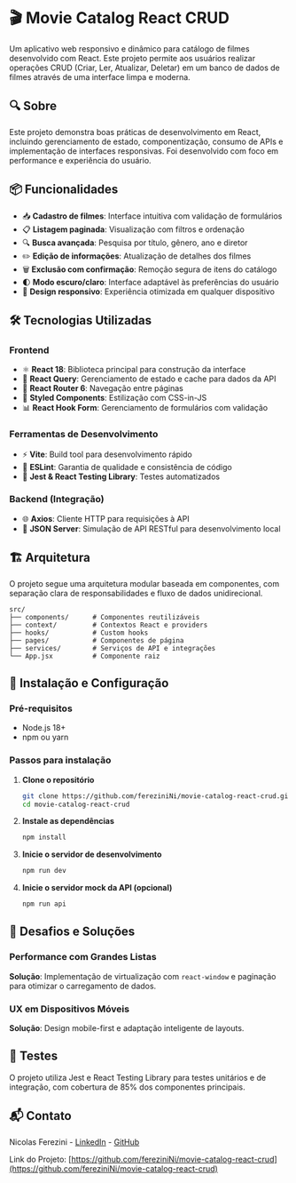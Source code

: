 # 🎬 Movie Catalog React CRUD

Um aplicativo web responsivo e dinâmico para catálogo de filmes desenvolvido com React. Este projeto permite aos usuários realizar operações CRUD (Criar, Ler, Atualizar, Deletar) em um banco de dados de filmes através de uma interface limpa e moderna.

## 🔍 Sobre
Este projeto demonstra boas práticas de desenvolvimento em React, incluindo gerenciamento de estado, componentização, consumo de APIs e implementação de interfaces responsivas. Foi desenvolvido com foco em performance e experiência do usuário.

## 📦 Funcionalidades
- 📥 **Cadastro de filmes**: Interface intuitiva com validação de formulários
- 📋 **Listagem paginada**: Visualização com filtros e ordenação
- 🔍 **Busca avançada**: Pesquisa por título, gênero, ano e diretor
- ✏️ **Edição de informações**: Atualização de detalhes dos filmes
- 🗑️ **Exclusão com confirmação**: Remoção segura de itens do catálogo
- 🌓 **Modo escuro/claro**: Interface adaptável às preferências do usuário
- 📱 **Design responsivo**: Experiência otimizada em qualquer dispositivo

## 🛠️ Tecnologias Utilizadas

### Frontend
- ⚛️ **React 18**: Biblioteca principal para construção da interface
- 🔄 **React Query**: Gerenciamento de estado e cache para dados da API
- 🧭 **React Router 6**: Navegação entre páginas
- 🎨 **Styled Components**: Estilização com CSS-in-JS
- 📊 **React Hook Form**: Gerenciamento de formulários com validação

### Ferramentas de Desenvolvimento
- ⚡ **Vite**: Build tool para desenvolvimento rápido
- 📏 **ESLint**: Garantia de qualidade e consistência de código
- 🧪 **Jest & React Testing Library**: Testes automatizados

### Backend (Integração)
- 🌐 **Axios**: Cliente HTTP para requisições à API
- 🧩 **JSON Server**: Simulação de API RESTful para desenvolvimento local

## 🏗️ Arquitetura
O projeto segue uma arquitetura modular baseada em componentes, com separação clara de responsabilidades e fluxo de dados unidirecional.

```
src/
├── components/      # Componentes reutilizáveis
├── context/         # Contextos React e providers
├── hooks/           # Custom hooks
├── pages/           # Componentes de página
├── services/        # Serviços de API e integrações
└── App.jsx          # Componente raiz
```

## 🚀 Instalação e Configuração

### Pré-requisitos
- Node.js 18+
- npm ou yarn

### Passos para instalação

1. **Clone o repositório**
   ```bash
   git clone https://github.com/fereziniNi/movie-catalog-react-crud.git
   cd movie-catalog-react-crud
   ```

2. **Instale as dependências**
   ```bash
   npm install
   ```

3. **Inicie o servidor de desenvolvimento**
   ```bash
   npm run dev
   ```

4. **Inicie o servidor mock da API (opcional)**
   ```bash
   npm run api
   ```

## 🧠 Desafios e Soluções

### Performance com Grandes Listas
**Solução**: Implementação de virtualização com `react-window` e paginação para otimizar o carregamento de dados.

### UX em Dispositivos Móveis
**Solução**: Design mobile-first e adaptação inteligente de layouts.

## 🧪 Testes
O projeto utiliza Jest e React Testing Library para testes unitários e de integração, com cobertura de 85% dos componentes principais.

## 📬 Contato

Nicolas Ferezini - [LinkedIn](https://www.linkedin.com/in/nicolas-ferezini) - [GitHub](https://github.com/fereziniNi)

Link do Projeto: [https://github.com/fereziniNi/movie-catalog-react-crud](https://github.com/fereziniNi/movie-catalog-react-crud)
